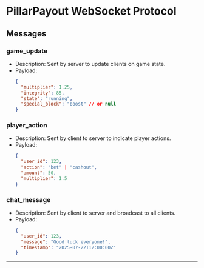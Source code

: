 # PillarPayout WebSocket Protocol

## Messages

### game_update
- Description: Sent by server to update clients on game state.
- Payload:
  ```json
  {
    "multiplier": 1.25,
    "integrity": 85,
    "state": "running",
    "special_block": "boost" // or null
  }
  ```

### player_action
- Description: Sent by client to server to indicate player actions.
- Payload:
  ```json
  {
    "user_id": 123,
    "action": "bet" | "cashout",
    "amount": 50,
    "multiplier": 1.5
  }
  ```

### chat_message
- Description: Sent by client to server and broadcast to all clients.
- Payload:
  ```json
  {
    "user_id": 123,
    "message": "Good luck everyone!",
    "timestamp": "2025-07-22T12:00:00Z"
  }
  ```

---
